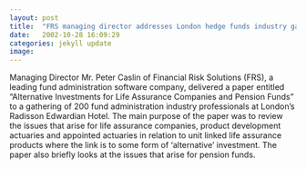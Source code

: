 ```yaml
---
layout: post
title:  "FRS managing director addresses London hedge funds industry gathering"
date:   2002-10-28 16:09:29
categories: jekyll update
image: 
---
```


Managing Director Mr. Peter Caslin of Financial Risk Solutions (FRS), a leading fund administration software company, delivered a paper entitled “Alternative Investments for Life Assurance Companies and Pension Funds” to a gathering of 200 fund administration industry professionals at London’s Radisson Edwardian Hotel. The main purpose of the paper was to review the issues that arise for life assurance companies, product development actuaries and appointed actuaries in relation to unit linked life assurance products where the link is to some form of ‘alternative’ investment. The paper also briefly looks at the issues that arise for pension funds.